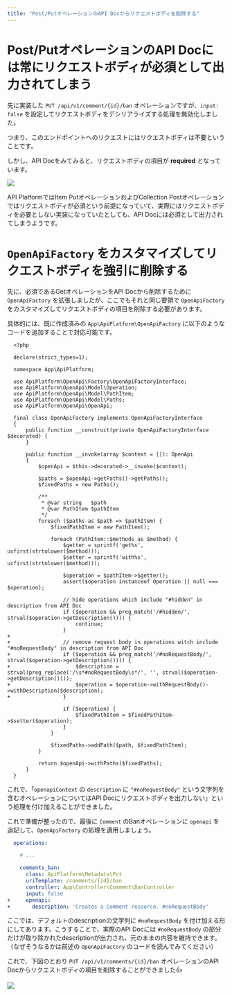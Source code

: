 ```yaml
---
title: "Post/PutオペレーションのAPI Docからリクエストボディを削除する"
---
```


# Post/PutオペレーションのAPI Docには常にリクエストボディが必須として出力されてしまう

先に実装した `PUT /api/v1/comment/{id}/ban` オペレーションですが、`input: false` を設定してリクエストボディをデシリアライズする処理を無効化しました。

つまり、このエンドポイントへのリクエストにはリクエストボディは不要ということです。

しかし、API Docをみてみると、リクエストボディの項目が **required** となっています。

![](https://storage.googleapis.com/zenn-user-upload/402dbc5e254f-20220506.png)

API PlatformではItem PutオペレーションおよびCollection Postオペレーションではリクエストボディが必須という前提になっていて、実際にはリクエストボディを必要としない実装になっていたとしても、API Docには必須として出力されてしまうようです。

# `OpenApiFactory` をカスタマイズしてリクエストボディを強引に削除する

先に、必須であるGetオペレーションをAPI Docから削除するために `OpenApiFactory` を拡張しましたが、ここでもそれと同じ要領で `OpenApiFactory` をカスタマイズしてリクエストボディの項目を削除する必要があります。

具体的には、既に作成済みの `App\ApiPlatform\OpenApiFactory` に以下のようなコードを追加することで対応可能です。

```diff:src/ApiPlatform/OpenApiFactory.php
  <?php
  
  declare(strict_types=1);
  
  namespace App\ApiPlatform;
  
  use ApiPlatform\OpenApi\Factory\OpenApiFactoryInterface;
  use ApiPlatform\OpenApi\Model\Operation;
  use ApiPlatform\OpenApi\Model\PathItem;
  use ApiPlatform\OpenApi\Model\Paths;
  use ApiPlatform\OpenApi\OpenApi;
  
  final class OpenApiFactory implements OpenApiFactoryInterface
  {
      public function __construct(private OpenApiFactoryInterface $decorated) {
      }
  
      public function __invoke(array $context = []): OpenApi
      {
          $openApi = $this->decorated->__invoke($context);
  
          $paths = $openApi->getPaths()->getPaths();
          $fixedPaths = new Paths();
  
          /**
           * @var string   $path
           * @var PathItem $pathItem
           */
          foreach ($paths as $path => $pathItem) {
              $fixedPathItem = new PathItem();
  
              foreach (PathItem::$methods as $method) {
                  $getter = sprintf('get%s', ucfirst(strtolower($method)));
                  $setter = sprintf('with%s', ucfirst(strtolower($method)));
  
                  $operation = $pathItem->$getter();
                  assert($operation instanceof Operation || null === $operation);
  
                  // hide operations which include "#hidden" in description from API Doc
                  if ($operation && preg_match('/#hidden/', strval($operation->getDescription()))) {
                      continue;
                  }
+ 
+                 // remove request body in operations witch include "#noRequestBody" in description from API Doc
+                 if ($operation && preg_match('/#noRequestBody/', strval($operation->getDescription()))) {
+                     $description = strval(preg_replace('/\s*#noRequestBody\s*/', '', strval($operation->getDescription())));
+                     $operation = $operation->withRequestBody()->withDescription($description);
+                 }
  
                  if ($operation) {
                      $fixedPathItem = $fixedPathItem->$setter($operation);
                  }
              }
  
              $fixedPaths->addPath($path, $fixedPathItem);
          }
  
          return $openApi->withPaths($fixedPaths);
      }
  }
```

これで、「`openapiContext` の `description` に `"#noRequestBody"` という文字列を含むオペレーションについてはAPI Docにリクエストボディを出力しない」という処理を付け加えることができました。

これで準備が整ったので、最後に `Comment` のBanオペレーションに `openapi` を追記して、`OpenApiFactory` の処理を適用しましょう。

```diff:config/packages/api_platform/Comment.yaml
  operations:

    # ...

    comments_ban:
      class: ApiPlatform\Metadata\Put
      uriTemplate: /comments/{id}/ban
      controller: App\Controller\Comment\BanController
      input: false
+     openapi:
+       description: 'Creates a Comment resource. #noRequestBody'
```

ここでは、デフォルトのdescriptionの文字列に `#noRequestBody` を付け加える形にしてあります。こうすることで、実際のAPI Docには `#noRequestBody` の部分だけが取り除かれたdescriptionが出力され、元のままの内容を維持できます。（なぜそうなるかは前述の `OpenApiFactory` のコードを読んでみてください）

これで、下図のとおり `PUT /api/v1/comments/{id}/ban` オペレーションのAPI Docからリクエストボディの項目を削除することができました👍

![](https://storage.googleapis.com/zenn-user-upload/25040f0d59c0-20220506.png)
